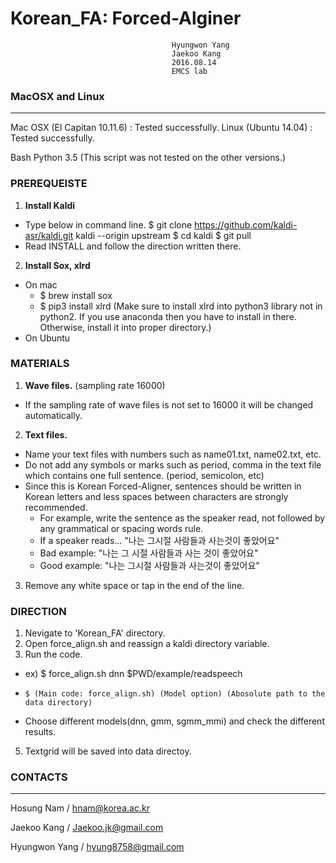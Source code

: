 # Korean_FA: Forced-Alginer  
                                        Hyungwon Yang
                                        Jaekoo Kang
                                        2016.08.14
                                        EMCS lab    

### MacOSX and Linux
----------------------------------------------------------------
Mac OSX (El Capitan 10.11.6) : Tested successfully.
Linux (Ubuntu 14.04) : Tested successfully.

Bash
Python 3.5
(This script was not tested on the other versions.)


### PREREQUEISTE
1. **Install Kaldi**
 - Type below in command line.
    $ git clone https://github.com/kaldi-asr/kaldi.git kaldi --origin upstream
    $ cd kaldi
    $ git pull 
 - Read INSTALL and follow the direction written there.

2. **Install Sox, xlrd**
 -  On mac
    - $ brew install sox
    - $ pip3 install xlrd (Make sure to install xlrd into python3 library not in python2. If you use anaconda then you have to install in there. Otherwise, install it into proper directory.)
 - On Ubuntu


### MATERIALS
1. **Wave files.** (sampling rate 16000)
 - If the sampling rate of wave files is not set to 16000 it will be changed automatically.
2. **Text files.**
 - Name your text files with numbers such as name01.txt, name02.txt, etc.
 - Do not add any symbols or marks such as period, comma in the text file which contains one full sentence. (period, semicolon, etc)
 - Since this is Korean Forced-Aligner, sentences should be written in Korean letters and less spaces between characters are strongly recommended.
    - For example, write the sentence as the speaker read, not followed by any grammatical or spacing words rule.
    - If a speaker reads... "나는 그시절 사람들과 사는것이 좋았어요"
    - Bad example: "나는 그 시절 사람들과 사는 것이 좋았어요"
    - Good example: "나는 그시절 사람들과 사는것이 좋았어요"
3. Remove any white space or tap in the end of the line.

### DIRECTION

1. Nevigate to 'Korean_FA' directory.
2. Open force_align.sh and reassign a kaldi directory variable.
3. Run the code. 
 - ex) $ force_align.sh dnn $PWD/example/readspeech
 -     $ (Main code: force_align.sh) (Model option) (Abosolute path to the data directory)
 - Choose different models(dnn, gmm, sgmm_mmi) and check the different results.
5. Textgrid will be saved into data directoy.

### CONTACTS
---

Hosung Nam / hnam@korea.ac.kr

Jaekoo Kang / Jaekoo.jk@gmail.com

Hyungwon Yang / hyung8758@gmail.com




